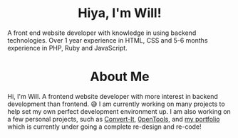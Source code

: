 <h1 align="center">Hiya, I'm Will!</h1>

A front end website developer with knowledge in using backend technologies. Over 1 year experience in HTML, CSS and 5-6 months experience in PHP, Ruby and JavaScript.

<h1 align="center">About Me</h1>

Hi, I'm Will. A frontend website developer with more interest in backend development than frontend. 😅 
I am currently working on many projects to help set my own perfect development environment up. I am also working on a few personal projects, such as [Convert-It](https://github.com/smokeycode/Convert-It), [0penTools](https://github.com/0penTools), and [my portfolio](https://www.williamclarke.me) which is currently under going a complete re-design and re-code!
